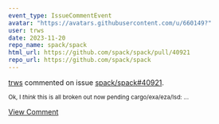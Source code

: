 ```yaml
---
event_type: IssueCommentEvent
avatar: "https://avatars.githubusercontent.com/u/660149?"
user: trws
date: 2023-11-20
repo_name: spack/spack
html_url: https://github.com/spack/spack/pull/40921
repo_url: https://github.com/spack/spack
---
```


<a href='https://github.com/trws' target='_blank'>trws</a> commented on issue <a href='https://github.com/spack/spack/pull/40921' target='_blank'>spack/spack#40921</a>.

<small>Ok, I _think_ this is all broken out now pending cargo/exa/eza/lsd:...</small>

<a href='https://github.com/spack/spack/pull/40921' target='_blank'>View Comment</a>